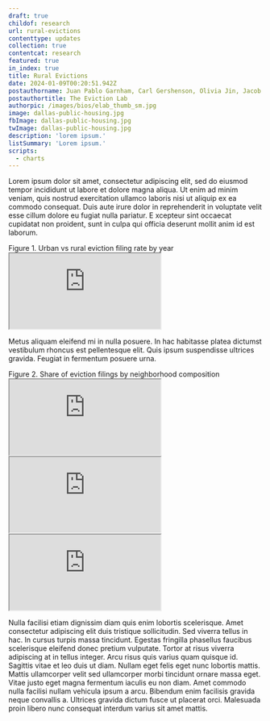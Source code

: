 ```yaml
---
draft: true
childof: research
url: rural-evictions
contenttype: updates
collection: true
contentcat: research
featured: true
in_index: true
title: Rural Evictions
date: 2024-01-09T00:20:51.942Z
postauthorname: Juan Pablo Garnham, Carl Gershenson, Olivia Jin, Jacob Haas, and Matthew Desmond
postauthortitle: The Eviction Lab
authorpic: /images/bios/elab_thumb_sm.jpg
image: dallas-public-housing.jpg
fbImage: dallas-public-housing.jpg
twImage: dallas-public-housing.jpg
description: 'lorem ipsum.'
listSummary: 'Lorem ipsum.'
scripts:
  - charts
---
```


<span class="dropcap green">L</span>orem ipsum dolor sit amet, consectetur adipiscing elit, sed do eiusmod tempor incididunt ut labore et dolore magna aliqua. Ut enim ad minim veniam, quis nostrud exercitation ullamco laboris nisi ut aliquip ex ea commodo consequat. Duis aute irure dolor in reprehenderit in voluptate velit esse cillum dolore eu fugiat nulla pariatur. E
xcepteur sint occaecat cupidatat non proident, sunt in culpa qui officia deserunt mollit anim id est laborum.

<div class="figheader">Figure 1. Urban vs rural eviction filing rate by year</div>

<iframe class="visual" src="https://development--eviction-lab-site.netlify.app/blog/rural-viz"></iframe>

Metus aliquam eleifend mi in nulla posuere. In hac habitasse platea dictumst vestibulum rhoncus est pellentesque elit. Quis ipsum suspendisse ultrices gravida. Feugiat in fermentum posuere urna.

<div>
<div class="figheader">Figure 2. Share of eviction filings by neighborhood composition</div>
<iframe class="visual" src="https://development--eviction-lab-site.netlify.app/blog/rural-race-viz/?dem=black"></iframe>
<iframe class="visual" src="https://development--eviction-lab-site.netlify.app/blog/rural-race-viz/?dem=hispanic"></iframe>
<iframe class="visual" src="https://development--eviction-lab-site.netlify.app/blog/rural-race-viz/?dem=white"></iframe>
</div>

Nulla facilisi etiam dignissim diam quis enim lobortis scelerisque. Amet consectetur adipiscing elit duis tristique sollicitudin. Sed viverra tellus in hac. In cursus turpis massa tincidunt. Egestas fringilla phasellus faucibus scelerisque eleifend donec pretium vulputate. Tortor at risus viverra adipiscing at in tellus integer. Arcu risus quis varius quam quisque id. Sagittis vitae et leo duis ut diam. Nullam eget felis eget nunc lobortis mattis. Mattis ullamcorper velit sed ullamcorper morbi tincidunt ornare massa eget. Vitae justo eget magna fermentum iaculis eu non diam. Amet commodo nulla facilisi nullam vehicula ipsum a arcu. Bibendum enim facilisis gravida neque convallis a. Ultrices gravida dictum fusce ut placerat orci. Malesuada proin libero nunc consequat interdum varius sit amet mattis.